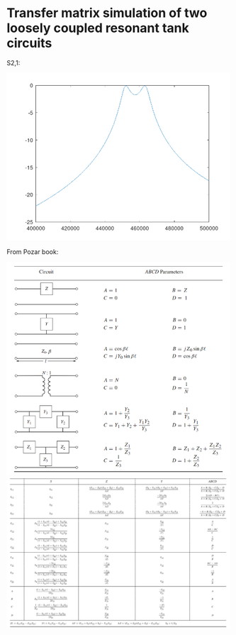 # Transfer matrix simulation of two loosely coupled resonant tank circuits

S2,1:

![image s11](s11.png)


From Pozar book:

![image 1](ABCD1.png)
![image 2](ABCD2.png)
